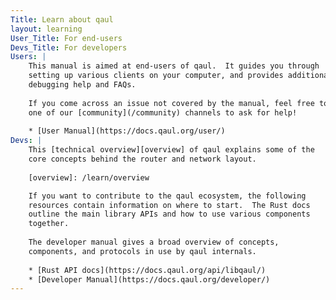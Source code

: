 ```yaml
---
Title: Learn about qaul
layout: learning
User_Title: For end-users
Devs_Title: For developers
Users: |
    This manual is aimed at end-users of qaul.  It guides you through
    setting up various clients on your computer, and provides additional
    debugging help and FAQs.
    
    If you come across an issue not covered by the manual, feel free to join
    one of our [community](/community) channels to ask for help!
    
    * [User Manual](https://docs.qaul.org/user/)
Devs: |
    This [technical overview][overview] of qaul explains some of the
    core concepts behind the router and network layout.
    
    [overview]: /learn/overview

    If you want to contribute to the qaul ecosystem, the following
    resources contain information on where to start.  The Rust docs
    outline the main library APIs and how to use various components
    together.
    
    The developer manual gives a broad overview of concepts, 
    components, and protocols in use by qaul internals.
    
    * [Rust API docs](https://docs.qaul.org/api/libqaul/)
    * [Developer Manual](https://docs.qaul.org/developer/)
---
```



